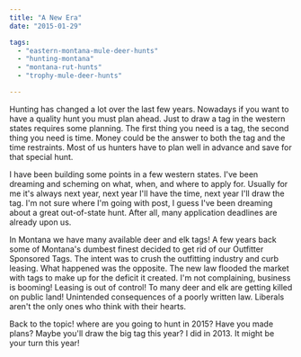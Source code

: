 ```yaml
---
title: "A New Era"
date: "2015-01-29"

tags: 
  - "eastern-montana-mule-deer-hunts"
  - "hunting-montana"
  - "montana-rut-hunts"
  - "trophy-mule-deer-hunts"

---
```


Hunting has changed a lot over the last few years. Nowadays if you want to have a quality hunt you must plan ahead. Just to draw a tag in the western states requires some planning. The first thing you need is a tag, the second thing you need is time. Money could be the answer to both the tag and the time restraints. Most of us hunters have to plan well in advance and save for that special hunt.

I have been building some points in a few western states. I've been dreaming and scheming on what, when, and where to apply for. Usually for me it's always next year, next year I'll have the time, next year I'll draw the tag. I'm not sure where I'm going with post, I guess I've been dreaming about a great out-of-state hunt. After all, many application deadlines are already upon us.

In Montana we have many available deer and elk tags! A few years back some of Montana's dumbest finest decided to get rid of our Outfitter Sponsored Tags. The intent was to crush the outfitting industry and curb leasing. What happened was the opposite. The new law flooded the market with tags to make up for the deficit it created. I'm not complaining, business is booming! Leasing is out of control! To many deer and elk are getting killed on public land! Unintended consequences of a poorly written law. Liberals aren't the only ones who think with their hearts.

Back to the topic! where are you going to hunt in 2015? Have you made plans? Maybe you'll draw the big tag this year? I did in 2013. It might be your turn this year!
